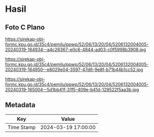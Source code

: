# Hasil

## Foto C Plano

https://sirekap-obj-formc.kpu.go.id/35c4/pemilu/ppwp/52/06/13/20/04/5206132004005-20240319-164934--a4c26367-e0c6-4844-ad03-c0f5998b3908.jpg

https://sirekap-obj-formc.kpu.go.id/35c4/pemilu/ppwp/52/06/13/20/04/5206132004005-20240319-164950--e8029e04-3597-47d6-9e8f-b71b44b1cc52.jpg

https://sirekap-obj-formc.kpu.go.id/35c4/pemilu/ppwp/52/06/13/20/04/5206132004005-20240319-165004--5d1bb41f-31f5-409e-b41d-129522f5aa3b.jpg


## Metadata

| Key        | Value               |
| ---------- | ------------------- |
| Time Stamp | 2024-03-19 17:00:00 |



